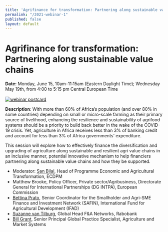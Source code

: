 ```yaml
---
title: 'Agrifinance for transformation: Partnering along sustainable value chains.'
permalink: "/2021-webinar-1"
published: false
layout: default
---
```


# Agrifinance for transformation: Partnering along sustainable value chains 

<div>
  <span style="display: block; margin-bottom: 1rem;"><strong>Date:</strong> Monday, June 15, 10am–11:15am (Eastern Daylight Time); Wednesday May 19th, from 4:00 to 5:15 pm Central European Time</span>
</div>

[![webinar postcard](/uploads/2021-webinar-1.jpg)](https://docs.google.com/forms/d/e/1FAIpQLSeVcgJ3Z8POLJF3iMRv052W1MCH0sDFEHs-WmT-W9tqmEUscw/viewform)

**Description**: With more than 60% of Africa’s population (and over 80% in some countries) depending on small or micro-scale farming as their primary source of livelihood, enhancing the resilience and sustainability of agrifood systems should be a priority to build back better in the wake of the COVID-19 crisis. Yet, agriculture in Africa receives less than 3% of banking credit and account for less than 3% of Africa governments’ expenditure.  

This session will explore how to effectively finance the diversification and upgrading of agriculture along sustainable and resilient agri value chains in an inclusive manner, potential innovative mechanism to help financiers partnering along sustainable value chains and how they be supported. 

* Moderator: [San Bilal](https://ecdpm.org/people/sanbilal/), Head of Programme Economic and Agricultural Transformation, ECDPM 
* Matthew Brooke, Policy Officer, Private sector/Agribusiness, Directorate General for International Partnerships (DG INTPA), European Commission  
* [Bettina Prato](https://www.ifad.org/en/profile/id/295569299), Senior Coordinator for the Smallholder and Agri-SME Finance and Investment Network (SAFIN), International Fund for Agricultural Development (IFAD) 
* [Suzanne van Tilburg](https://www.linkedin.com/in/suzanne-van-tilburg/), Global Head F&A Networks, Rabobank 
* [Bill Grant](/who-we-are/our-team/bill-grant), Senior Principal Global Practice Specialist, Agriculture and Market Systems 